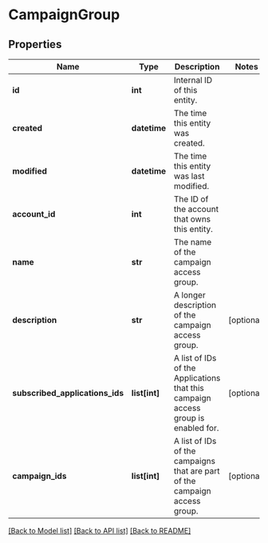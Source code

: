 # CampaignGroup


## Properties
Name | Type | Description | Notes
------------ | ------------- | ------------- | -------------
**id** | **int** | Internal ID of this entity. | 
**created** | **datetime** | The time this entity was created. | 
**modified** | **datetime** | The time this entity was last modified. | 
**account_id** | **int** | The ID of the account that owns this entity. | 
**name** | **str** | The name of the campaign access group. | 
**description** | **str** | A longer description of the campaign access group. | [optional] 
**subscribed_applications_ids** | **list[int]** | A list of IDs of the Applications that this campaign access group is enabled for. | [optional] 
**campaign_ids** | **list[int]** | A list of IDs of the campaigns that are part of the campaign access group. | [optional] 

[[Back to Model list]](../README.md#documentation-for-models) [[Back to API list]](../README.md#documentation-for-api-endpoints) [[Back to README]](../README.md)


